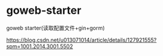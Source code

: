 # goweb-starter
goweb starter(读取配置文件+gin+gorm)


https://blog.csdn.net/u013071014/article/details/127921555?spm=1001.2014.3001.5502
